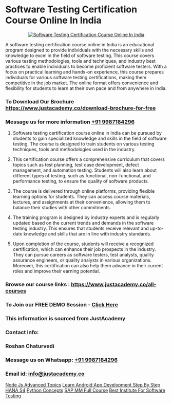 # Software Testing Certification Course Online In India

<p align="center">
  <a href="https://justacademy.co/program-detail/software-testing">
    <img src="https://justacademy.co/storage2/program_images/1704700438.webp" alt="Software Testing Certification Course Online In India">
  </a>
</p>


A software testing certification course online in India is an educational program designed to provide individuals with the necessary skills and knowledge to excel in the field of software testing. This course covers various testing methodologies, tools and techniques, and industry best practices to enable individuals to become proficient software testers. With a focus on practical learning and hands-on experience, this course prepares individuals for various software testing certifications, making them competitive in the job market. The online format offers convenience and flexibility for students to learn at their own pace and from anywhere in India. 
### To Download Our Brochure https://www.justacademy.co/download-brochure-for-free
### Message us for more information [+91 9987184296](https://api.whatsapp.com/send?phone=919987184296)
1) Software testing certification course online in India can be pursued by students to gain specialized knowledge and skills in the field of software testing.
The course is designed to train students on various testing techniques, tools and methodologies used in the industry.

2) This certification course offers a comprehensive curriculum that covers topics such as test planning, test case development, defect management, and automation testing.
Students will also learn about different types of testing, such as functional, non-functional, and performance testing, to ensure the quality of software products.

3) The course is delivered through online platforms, providing flexible learning options for students.
They can access course materials, lectures, and assignments at their convenience, allowing them to balance their studies with other commitments.

4) The training program is designed by industry experts and is regularly updated based on the current trends and demands in the software testing industry.
This ensures that students receive relevant and up-to-date knowledge and skills that are in line with industry standards.

5) Upon completion of the course, students will receive a recognized certification, which can enhance their job prospects in the industry.
They can pursue careers as software testers, test analysts, quality assurance engineers, or quality analysts in various organizations. Moreover, this certification can also help them advance in their current roles and improve their earning potential.

### Browse our course links : https://www.justacademy.co/all-courses 
### To Join our FREE DEMO Session - [Click Here](https://www.justacademy.co/register-for-course-demo)


### This information is sourced from JustAcademy
### Contact Info:
### Roshan Chaturvedi
### Message us on Whatsapp: [+91 9987184296](https://api.whatsapp.com/send?phone=919987184296)
### Email id: [info@justacademy.co](mailto:info@justacademy.co)
                    
[Node Js Advanced Topics](https://www.linkedin.com/pulse/node-js-advanced-topics-justacademy-bay-area-v1ycc?trackingId=00A6ljLQ0mll2nZSLLyZ6g%3D%3D&lipi=urn%3Ali%3Apage%3Ad_flagship3_company_admin%3BA%2BceJxOfQEyVvKB2rfxduA%3D%3D)
[Learn Android App Development Step By Step](https://www.linkedin.com/pulse/learn-android-app-development-step-justacademy-ahmedabad-wwbec/)
[HANA S4](https://medium.com/@kamblerajas684/hana-s4-eb955807b7d5)
[Python Concepts](https://medium.com/@sagarawat89/python-concepts-fe1c4961db0d)
[SAP MM Full Course](https://justacademyin.github.io/Articles/SAP-MM-Full-Course)
[Best Institute For Software Testing](https://justacademyin.github.io/Articles/Best-Institute-For-Software-Testing)
